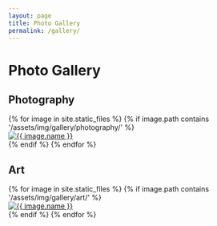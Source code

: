 ```yaml
---
layout: page
title: Photo Gallery
permalink: /gallery/
---
```


<h1>Photo Gallery</h1>

<h2>Photography</h2>
<div class="gallery">
  {% for image in site.static_files %}
    {% if image.path contains '/assets/img/gallery/photography/' %}
      <div class="gallery-item">
        <a href="{{ image.path }}" target="_blank">
          <img src="{{ image.path }}" alt="{{ image.name }}">
        </a>
      </div>
    {% endif %}
  {% endfor %}
</div>

<h2>Art</h2>
<div class="gallery">
  {% for image in site.static_files %}
    {% if image.path contains '/assets/img/gallery/art/' %}
      <div class="gallery-item">
        <a href="{{ image.path }}" target="_blank">
          <img src="{{ image.path }}" alt="{{ image.name }}">
        </a>
      </div>
    {% endif %}
  {% endfor %}
</div>
